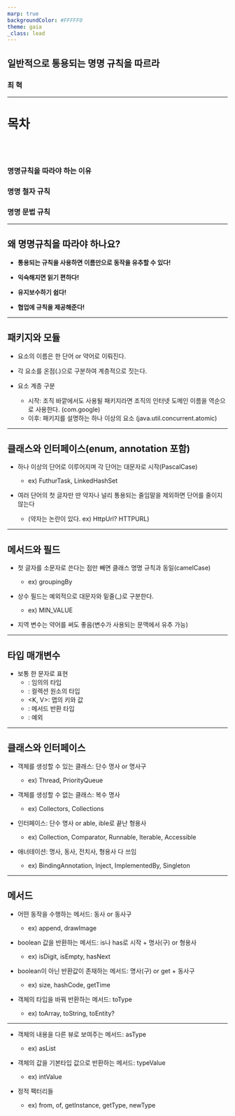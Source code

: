```yaml
---
marp: true
backgroundColor: #FFFFF0
theme: gaia
_class: lead
---
```


## 일반적으로 통용되는 명명 규칙을 따르라

### 최 혁

---

# 목차
<br><br>

### 명명규칙을 따라야 하는 이유

### 명명 철자 규칙

### 명명 문법 규칙


---

## 왜 명명규칙을 따라야 하나요?

- __통용되는 규칙을 사용하면 이름만으로 동작을 유추할 수 있다!__

- __익숙해지면 읽기 편하다!__

- __유지보수하기 쉽다!__

- __협업에 규칙을 제공해준다!__

---

## 패키지와 모듈

- 요소의 이름은 한 단어 or 약어로 이뤄진다.

- 각 요소를 온점(.)으로 구분하여 계층적으로 짓는다.

- 요소 계층 구분
    -  시작: 조직 바깥에서도 사용될 패키지라면 조직의 인터넷 도메인 이름을 역순으로 사용한다. (com.google)
    -  이후: 패키지를 설명하는 하나 이상의 요소 (java.util.concurrent.atomic)

---

## 클래스와 인터페이스(enum, annotation 포함)

- 하나 이상의 단어로 이루어지며 각 단어는 대문자로 시작(PascalCase)
    - ex) FuthurTask, LinkedHashSet

- 여러 단어의 첫 글자만 딴 약자나 널리 통용되는 줄임말을 제외하면 단어를 줄이지 않는다
    - (약자는 논란이 있다. ex) HttpUrl? HTTPURL)

---

## 메서드와 필드

- 첫 글자를 소문자로 쓴다는 점만 빼면 클래스 명명 규칙과 동일(camelCase)
    - ex) groupingBy

- 상수 필드는 예외적으로 대문자와 밑줄(_)로 구분한다.
    - ex) MIN_VALUE

- 지역 변수는 약어를 써도 좋음(변수가 사용되는 문맥에서 유추 가능)

---

## 타입 매개변수

- 보통 한 문자로 표현
    - <T>: 임의의 타입
    - <E>: 컬렉션 원소의 타입
    - <K, V>: 맵의 키와 값
    - <R>: 메서드 반환 타입
    - <E>: 예외

---

## 클래스와 인터페이스

- 객체를 생성할 수 있는 클래스: 단수 명사 or 명사구
    - ex) Thread, PriorityQueue

- 객체를 생성할 수 없는 클래스: 복수 명사
    - ex) Collectors, Collections

- 인터페이스: 단수 명사 or able, ible로 끝난 형용사
    - ex) Collection, Comparator, Runnable, Iterable, Accessible

- 애너테이션: 명사, 동사, 전치사, 형용사 다 쓰임
    - ex) BindingAnnotation, Inject, ImplementedBy, Singleton

---

## 메서드

- 어떤 동작을 수행하는 메서드: 동사 or 동사구
    - ex) append, drawImage

- boolean 값을 반환하는 메서드: is나 has로 시작 + 명사(구) or 형용사
    - ex) isDigit, isEmpty, hasNext

- boolean이 아닌 반환값이 존재하는 메서드: 명사(구) or get + 동사구
    - ex) size, hashCode, getTime

- 객체의 타입을 바꿔 반환하는 메서드: toType
    - ex) toArray, toString, toEntity?

---

- 객체의 내용을 다른 뷰로 보여주는 메서드: asType
    - ex) asList

- 객체의 값을 기본타입 값으로 반환하는 메서드: typeValue
    - ex) intValue

- 정적 팩터리들
    - ex) from, of, getInstance, getType, newType

